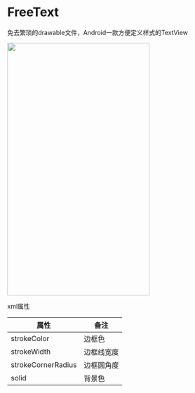 # FreeText
免去繁琐的drawable文件，Android一款方便定义样式的TextView 


<img src="https://note.youdao.com/yws/api/personal/file/f2c0e81b6221950d2c8d66dfc12ec916?method=download&shareKey=c969dc977acaef438e121b8c8896ad94" height="576" width="324" >

xml属性

属性 | 备注
---|---
strokeColor | 边框色
strokeWidth | 边框线宽度
strokeCornerRadius | 边框圆角度
solid | 背景色

